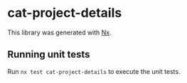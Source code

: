 # cat-project-details

This library was generated with [Nx](https://nx.dev).

## Running unit tests

Run `nx test cat-project-details` to execute the unit tests.
